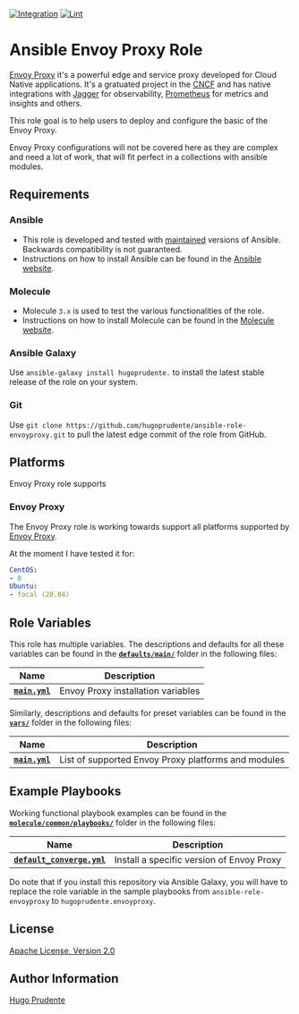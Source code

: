 [![Integration](https://github.com/hugoprudente/ansible-role-envoyproxy/actions/workflows/integration.yml/badge.svg?branch=main)](https://github.com/hugoprudente/ansible-role-envoyproxy/actions/workflows/integration.yml)
[![Lint](https://github.com/hugoprudente/ansible-role-envoyproxy/actions/workflows/lint.yml/badge.svg?branch=main)](https://github.com/hugoprudente/ansible-role-envoyproxy/actions/workflows/lint.yml)
# Ansible Envoy Proxy Role

[Envoy Proxy](envoyproxy.io) it's a powerful edge and service proxy developed for Cloud Native applications. It's a gratuated project in the [CNCF](https://www.cncf.io/projects/) and has native integrations with [Jagger](https://www.jaegertracing.io/) for observability, [Prometheus](https://prometheus.io/) for metrics and insights and others.

This role goal is to help users to deploy and configure the basic of the Envoy Proxy. 

Envoy Proxy configurations will not be covered here as they are complex and need a lot of work, that will fit perfect in a collections with ansible modules.

## Requirements

### Ansible

* This role is developed and tested with [maintained](https://docs.ansible.com/ansible/latest/reference_appendices/release_and_maintenance.html#release-status)
  versions of Ansible. Backwards compatibility is not guaranteed.
* Instructions on how to install Ansible can be found in the [Ansible website](https://docs.ansible.com/ansible/latest/installation_guide/intro_installation.html).

### Molecule

* Molecule `3.x` is used to test the various functionalities of the role.
* Instructions on how to install Molecule can be found in the [Molecule website](https://molecule.readthedocs.io/en/latest/installation.html).

### Ansible Galaxy

Use `ansible-galaxy install hugoprudente.` to install the latest stable release
of the role on your system.

### Git

Use `git clone https://github.com/hugoprudente/ansible-role-envoyproxy.git` to 
pull the latest edge commit of the role from GitHub.

## Platforms

Envoy Proxy role supports 

### Envoy Proxy

The Envoy Proxy role is working towards support all platforms supported by
[Envoy Proxy](https://www.envoyproxy.io/docs/envoy/latest/start/install).

At the moment I have tested it for:

```yaml
CentOS:
- 8
Ubuntu:
- focal (20.04)
```


## Role Variables

This role has multiple variables. The descriptions and defaults for all these variables can be found in the **[`defaults/main/`](https://github.com/hugoprudente/ansible-role-envoyproxy/blob/main/defaults/main/)** folder in the following files:

|Name|Description|
|----|-----------|
|**[`main.yml`](https://github.com/hugoprudente/ansible-role-envoyproxy/blob/main/defaults/main/main.yml)**|Envoy Proxy installation variables|


Similarly, descriptions and defaults for preset variables can be found in the **[`vars/`](https://github.com/hugoprudente/ansible-role-envoyproxy/blob/main/vars/)** folder in the following files:

|Name|Description|
|----|-----------|
|**[`main.yml`](https://github.com/hugoprudente/ansible-role-envoyproxy/blob/main/vars/main.yml)**|List of supported Envoy Proxy platforms and modules|

## Example Playbooks

Working functional playbook examples can be found in the **[`molecule/common/playbooks/`](https://github.com/hugoprudente/ansible-role-envoyproxy/blob/main/molecule/common/playbooks/)** folder in the following files:

|Name|Description|
|----|-----------|
|**[`default_converge.yml`](https://github.com/hugoprudente/ansible-role-envoyproxy/blob/main/molecule/common/playbooks/default_converge.yml)**|Install a specific version of Envoy Proxy|

Do note that if you install this repository via Ansible Galaxy, you will have to replace the role variable in the sample playbooks from `ansible-role-envoyproxy` to `hugoprudente.envoyproxy`.

## License

[Apache License, Version 2.0](https://github.com/hugoprudente/ansible-role-envoyproxy/blob/main/LICENSE)

## Author Information

[Hugo Prudente](https://github.com/hugoprudente/)
